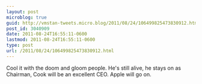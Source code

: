 ```yaml
---
layout: post
microblog: true
guid: http://vmstan-tweets.micro.blog/2011/08/24/106499825473830912.html
post_id: 3040909
date: 2011-08-24T16:55:11-0600
lastmod: 2011-08-24T16:55:11-0600
type: post
url: /2011/08/24/106499825473830912.html
---
```

Cool it with the doom and gloom people. He's still alive, he stays on as Chairman, Cook will be an excellent CEO. Apple will go on.
